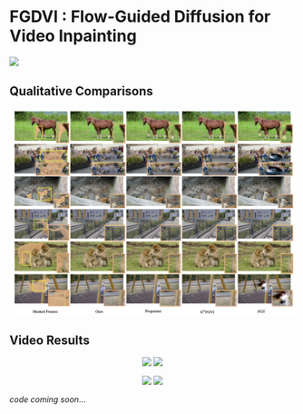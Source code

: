 # FGDVI : Flow-Guided Diffusion for Video Inpainting
<div>
    <h4 align="left">
    <a href="https://arxiv.org/abs/2311.15368" target='_blank'>
    <img src="https://img.shields.io/badge/arXiv-2311.15368-b31b1b.svg">
    </a>
    </h4>
</div>

## Qualitative Comparisons
![](https://github.com/NevSNev/FGDVI/blob/main/GIF/result.png)



## Video Results
<p align="center">
    <img src="https://github.com/NevSNev/FGDVI/blob/main/GIF/cross-country.gif" width="400px">
    <img src="https://github.com/NevSNev/FGDVI/blob/main/GIF/dogs.gif" width="400px">
</p>

<p align="center">
    <img src="https://github.com/NevSNev/FGDVI/blob/main/GIF/horse.gif" width="400px">
    <img src="https://github.com/NevSNev/FGDVI/blob/main/GIF/scooter.gif" width="400px">
</p>

*code coming soon*...

